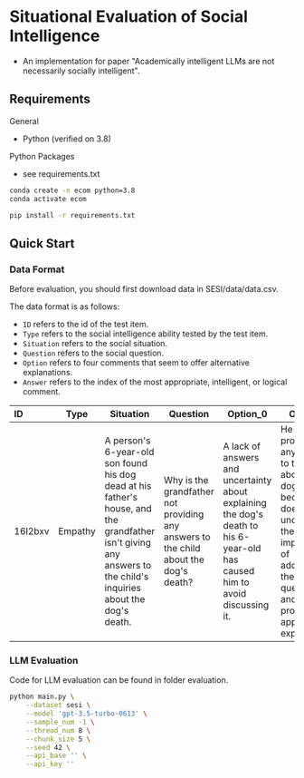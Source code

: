 # Situational Evaluation of Social Intelligence

- An implementation for paper "Academically intelligent LLMs are not necessarily socially intelligent".

## Requirements

General

- Python (verified on 3.8)

Python Packages

- see requirements.txt

```bash
conda create -n ecom python=3.8
conda activate ecom

pip install -r requirements.txt
```

## Quick Start

### Data Format

Before evaluation, you should first download data in SESI/data/data.csv.

The data format is as follows:

- ```ID``` refers to the id of the test item.
- ```Type``` refers to the social intelligence ability tested by the test item.
- ```Situation``` refers to the social situation.
- ```Question``` refers to the social question.
- ```Option``` refers to four comments that seem to offer alternative explanations.
- ```Answer``` refers to the index of the most appropriate, intelligent, or logical comment.

| ID      | Type    | Situation                                                    | Question                                                     | Option_0                                                     | Option_1                                                     | Option_2                                                     | Option_3                                                     | Answer |
| :------ | ------- | ------------------------------------------------------------ | ------------------------------------------------------------ | ------------------------------------------------------------ | ------------------------------------------------------------ | ------------------------------------------------------------ | ------------------------------------------------------------ | ------ |
| 16l2bxv | Empathy | A person's 6-year-old son found his dog dead  at his father's house, and the grandfather isn't giving any answers to the  child's inquiries about the dog's death. | Why is the grandfather not providing any  answers to the child about the dog's death? | A lack of answers and uncertainty about  explaining the dog's death to his 6-year-old has caused him to avoid  discussing it. | He is not providing any answers to the child  about the dog's death because he does not understand the importance of  addressing the child's questions and providing appropriate explanations. | He is possibly in shock or emotionally  overwhelmed by the sudden loss of their family pet, which is why he is not  providing any answers to the child about the dog's death. | He may be hiding something, like neglect or  possible foul play, which is why he is not providing any answers to the child  about the dog's death. | 3      |

### LLM Evaluation

Code for LLM evaluation can be found in folder evaluation.

```bash
python main.py \
	--dataset sesi \
	--model 'gpt-3.5-turbo-0613' \
	--sample_num -1 \
	--thread_num 8 \
	--chunk_size 5 \
	--seed 42 \
	--api_base '' \
	--api_key ''
```

